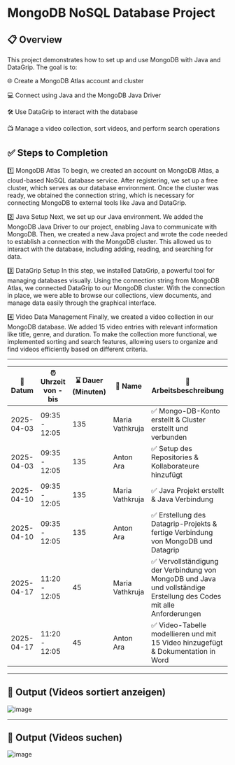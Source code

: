 # MongoDB NoSQL Database Project

## 📋 Overview
This project demonstrates how to set up and use MongoDB with Java and DataGrip.
The goal is to:

🌐 Create a MongoDB Atlas account and cluster

💻 Connect using Java and the MongoDB Java Driver

🛠️ Use DataGrip to interact with the database

📺 Manage a video collection, sort videos, and perform search operations

## ✅ Steps to Completion

1️⃣ MongoDB Atlas
To begin, we created an account on MongoDB Atlas, a cloud-based NoSQL database service. After registering, we set up a free cluster, which serves as our database environment. Once the cluster was ready, we obtained the connection string, which is necessary for connecting MongoDB to external tools like Java and DataGrip.

2️⃣ Java Setup
Next, we set up our Java environment. We added the MongoDB Java Driver to our project, enabling Java to communicate with MongoDB. Then, we created a new Java project and wrote the code needed to establish a connection with the MongoDB cluster. This allowed us to interact with the database, including adding, reading, and searching for data.

3️⃣ DataGrip Setup
In this step, we installed DataGrip, a powerful tool for managing databases visually. Using the connection string from MongoDB Atlas, we connected DataGrip to our MongoDB cluster. With the connection in place, we were able to browse our collections, view documents, and manage data easily through the graphical interface.

4️⃣ Video Data Management
Finally, we created a video collection in our MongoDB database. We added 15 video entries with relevant information like title, genre, and duration. To make the collection more functional, we implemented sorting and search features, allowing users to organize and find videos efficiently based on different criteria.



------------------------------------------------------------

| 📅 Datum       | ⏰ Uhrzeit von - bis | ⌛  Dauer (Minuten) | 👤 Name     | 📝 Arbeitsbeschreibung              |
|-------------|-------------------|------------------|----------|----------------------------------|
| 2025-04-03  | 09:35 - 12:05     | 135               | Maria Vathkruja |  ✅   Mongo-DB-Konto erstellt &   Cluster erstellt und verbunden   |
| 2025-04-03  | 09:35 - 12:05     | 135               | Anton Ara | ✅  Setup des Repositories & Kollaborateure hinzufügt |
| 2025-04-10  | 09:35 - 12:05     | 135               | Maria Vathkruja |  ✅   Java Projekt erstellt & Java Verbindung  |
| 2025-04-10  | 09:35 - 12:05     | 135               | Anton Ara | ✅  Erstellung des Datagrip-Projekts & fertige Verbindung von MongoDB und Datagrip |
| 2025-04-17  | 11:20 - 12:05     | 45               | Maria Vathkruja |  ✅   Vervollständigung der Verbindung von MongoDB und Java und vollständige Erstellung des Codes mit alle Anforderungen  |
| 2025-04-17  | 11:20 - 12:05     | 45               | Anton Ara | ✅  Video-Tabelle modellieren und mit 15 Video hinzugefügt & Dokumentation in Word|

-----------------------------------------------------------

## 📸 Output (Videos sortiert anzeigen)
![image](https://github.com/user-attachments/assets/24fc012d-b11d-4a6a-8513-673b4fb77025)

-----------------------------------------------------------

## 📸 Output (Videos suchen)
![image](https://github.com/user-attachments/assets/f5a8f981-628c-4d1d-8ca7-311528b1fc60)








